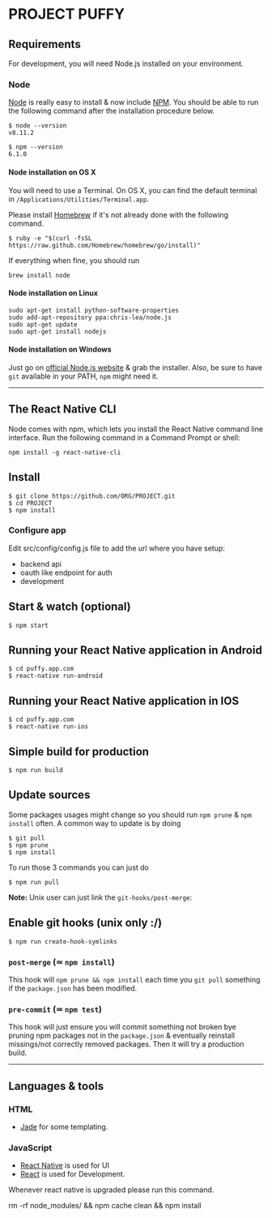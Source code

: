# PROJECT PUFFY

## Requirements

For development, you will need Node.js installed on your environment.

### Node

[Node](http://nodejs.org/) is really easy to install & now include [NPM](https://npmjs.org/).
You should be able to run the following command after the installation procedure
below.

    $ node --version
    v8.11.2

    $ npm --version
    6.1.0

#### Node installation on OS X

You will need to use a Terminal. On OS X, you can find the default terminal in
`/Applications/Utilities/Terminal.app`.

Please install [Homebrew](http://brew.sh/) if it's not already done with the following command.

    $ ruby -e "$(curl -fsSL https://raw.github.com/Homebrew/homebrew/go/install)"

If everything when fine, you should run

    brew install node

#### Node installation on Linux

    sudo apt-get install python-software-properties
    sudo add-apt-repository ppa:chris-lea/node.js
    sudo apt-get update
    sudo apt-get install nodejs

#### Node installation on Windows

Just go on [official Node.js website](http://nodejs.org/) & grab the installer.
Also, be sure to have `git` available in your PATH, `npm` might need it.

---

## The React Native CLI

Node comes with npm, which lets you install the React Native command line interface.
Run the following command in a Command Prompt or shell:

    npm install -g react-native-cli

## Install

    $ git clone https://github.com/ORG/PROJECT.git
    $ cd PROJECT
    $ npm install

### Configure app

Edit src/config/config.js file to add the url where you have setup:

- backend api
- oauth like endpoint for auth
- development

## Start & watch (optional)

    $ npm start

## Running your React Native application in Android

    $ cd puffy.app.com
    $ react-native run-android

## Running your React Native application in IOS

    $ cd puffy.app.com
    $ react-native run-ios

## Simple build for production

    $ npm run build

## Update sources

Some packages usages might change so you should run `npm prune` & `npm install` often.
A common way to update is by doing

    $ git pull
    $ npm prune
    $ npm install

To run those 3 commands you can just do

    $ npm run pull

**Note:** Unix user can just link the `git-hooks/post-merge`:

## Enable git hooks (unix only :/)

    $ npm run create-hook-symlinks

### `post-merge` (≃ `npm install`)

This hook will `npm prune && npm install` each time you `git pull` something if the `package.json` has been modified.

### `pre-commit` (≃ `npm test`)

This hook will just ensure you will commit something not broken bye pruning npm packages not in the `package.json` & eventually reinstall missings/not correctly removed packages.
Then it will try a production build.

---

## Languages & tools

### HTML

- [Jade](http://jade-lang.com/) for some templating.

### JavaScript

- [React Native](https://facebook.github.io/react-native/) is used for UI
- [React](http://facebook.github.io/react) is used for Development.


Whenever react native is upgraded please run this command.

rm -rf node_modules/ && npm cache clean && npm install
